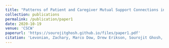 ```yaml
---
title: "Patterns of Patient and Caregiver Mutual Support Connections in an Online Health Community"
collection: publications
permalink: /publication/paper1
date: 2020-10-19
venue: 'CSCW'
paperurl: 'https://sourojitghosh.github.io/files/paper1.pdf'
citation: 'Levonian, Zachary, Marco Dow, Drew Erikson, Sourojit Ghosh, Hannah Miller Hillberg, Saumik Narayanan, Loren Terveen, and Svetlana Yarosh. "Patterns of Patient and Caregiver Mutual Support Connections in an Online Health Community." arXiv preprint arXiv:2007.16172 (2020).'
---
```

